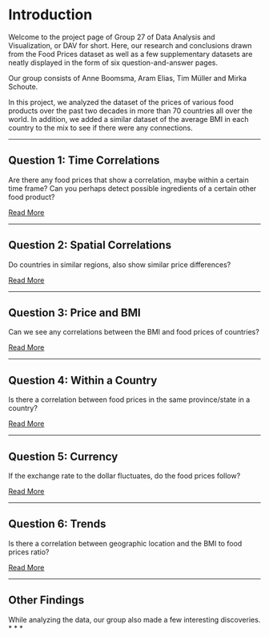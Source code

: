 # Introduction
Welcome to the project page of Group 27 of Data Analysis and Visualization, or DAV for short. Here, our research and conclusions drawn from the Food Prices dataset as well as a few supplementary datasets are neatly displayed in the form of six question-and-answer pages.

Our group consists of Anne Boomsma, Aram Elias, Tim Müller and Mirka Schoute.

In this project, we analyzed the dataset of the prices of various food products over the past two decades in more than 70 countries all over the world. In addition, we added a similar dataset of the average BMI in each country to the mix to see if there were any connections.

<hr />

## Question 1: Time Correlations
Are there any food prices that show a correlation, maybe within a certain time frame? Can you perhaps detect possible ingredients of a certain other food product?

<a href="/DAV/q1">Read More</a><br />

<hr />

## Question 2: Spatial Correlations
Do countries in similar regions, also show similar price differences?

<a href="/DAV/q2">Read More</a><br />

<hr />

## Question 3: Price and BMI
Can we see any correlations between the BMI and food prices of countries?  

<a href="/DAV/q3">Read More</a><br />

<hr />

## Question 4: Within a Country
Is there a correlation between food prices in the same province/state in a country?

<a href="/DAV/q4">Read More</a><br />

<hr />

## Question 5: Currency
If the exchange rate to the dollar fluctuates, do the food prices follow?

<a href="/DAV/q5">Read More</a><br />

<hr />

## Question 6: Trends
Is there a correlation between geographic location and the BMI to food prices ratio?

<a href="/DAV/q6">Read More</a><br />

<hr />

## Other Findings
While analyzing the data, our group also made a few interesting discoveries.
* 
* 
* 
